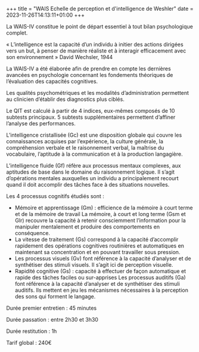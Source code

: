 +++
title = "WAIS Echelle de perception et d'intelligence de Weshler"
date = 2023-11-26T14:13:11+01:00
+++

La WAIS-IV constitue le point de départ essentiel à tout bilan psychologique complet.

« L’intelligence est la capacité d’un individu à initier des actions dirigées vers un but, à penser de manière réaliste et à interagir efficacement avec son environnement »
David Wechsler, 1944

La WAIS-IV a été élaborée afin de prendre en compte les dernières avancées en psychologie concernant les fondements théoriques de lʼévaluation des capacités cognitives.

Les qualités psychométriques et les modalités dʼadministration permettent au clinicien dʼétablir des diagnostics plus ciblés.

Le QIT est calculé à partir de 4 indices, eux-mêmes composés de 10 subtests principaux.
5 subtests supplémentaires permettent dʼaffiner lʼanalyse des performances.

L’intelligence cristallisée (Gc) est une disposition globale qui couvre les connaissances acquises par l’expérience, la culture générale, la compréhension verbale et le raisonnement verbal, la maîtrise du vocabulaire, l’aptitude à la communication et à la production langagière.

L’intelligence fluide (Gf) réfère aux processus mentaux complexes, aux aptitudes de base dans le domaine du raisonnement logique. Il s’agit d’opérations mentales auxquelles un individu a principalement recourt quand il doit accomplir des tâches face à des situations nouvelles.

Les 4 processus cognitifs étudiés sont :
- Mémoire et apprentissage (Gm) : efficience de la mémoire à court terme et de la mémoire de travail
La mémoire, à court et long terme (Gsm et Glr) recouvre la capacité à retenir consciemment l’information pour la manipuler mentalement et produire des comportements en conséquence.
- La vitesse de traitement (Gs) correspond à la capacité d’accomplir rapidement des opérations cognitives routinières et automatiques en maintenant sa concentration et en pouvant travailler sous pression.
- Les processus visuels (Gv) font référence à la capacité d’analyser et de synthétiser des stimuli visuels. Il s’agit ici de perception visuelle.
- Rapidité cognitive (Gs) : capacité à effectuer de façon automatique et rapide des tâches faciles ou sur-apprises
Les processus auditifs (Ga) font référence à la capacité d’analyser et de synthétiser des stimuli auditifs. Ils mettent en jeu les mécanismes nécessaires à la perception des sons qui forment le langage.

Durée premier entretien : 45 minutes

Durée passation : entre 2h30 et 3h30

Durée restitution : 1h

Tarif global : 240€